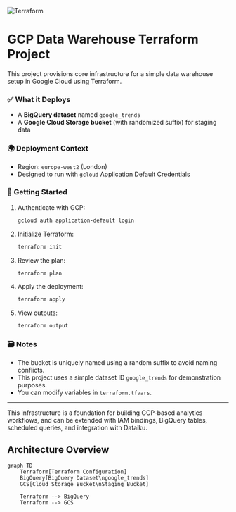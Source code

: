 ![Terraform](https://img.shields.io/badge/Terraform-1.5.7-blue?logo=terraform&logoColor=white)
# GCP Data Warehouse Terraform Project

This project provisions core infrastructure for a simple data warehouse setup in Google Cloud using Terraform.

### ✅ What it Deploys
- A **BigQuery dataset** named `google_trends`
- A **Google Cloud Storage bucket** (with randomized suffix) for staging data

### 🌍 Deployment Context
- Region: `europe-west2` (London)
- Designed to run with `gcloud` Application Default Credentials

### 🚀 Getting Started

1. Authenticate with GCP:
   ```bash
   gcloud auth application-default login
   ```

2. Initialize Terraform:
   ```bash
   terraform init
   ```

3. Review the plan:
   ```bash
   terraform plan
   ```

4. Apply the deployment:
   ```bash
   terraform apply
   ```

5. View outputs:
   ```bash
   terraform output
   ```

### 🗃️ Notes
- The bucket is uniquely named using a random suffix to avoid naming conflicts.
- This project uses a simple dataset ID `google_trends` for demonstration purposes.
- You can modify variables in `terraform.tfvars`.

---

This infrastructure is a foundation for building GCP-based analytics workflows, and can be extended with IAM bindings, BigQuery tables, scheduled queries, and integration with Dataiku.

## Architecture Overview

```mermaid
graph TD
    Terraform[Terraform Configuration]
    BigQuery[BigQuery Dataset\ngoogle_trends]
    GCS[Cloud Storage Bucket\nStaging Bucket]

    Terraform --> BigQuery
    Terraform --> GCS
```